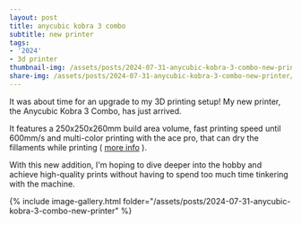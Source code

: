 ```yaml
---
layout: post
title: anycubic kobra 3 combo
subtitle: new printer
tags:
- '2024'
- 3d printer
thumbnail-img: /assets/posts/2024-07-31-anycubic-kobra-3-combo-new-printer/07.jpg
share-img: /assets/posts/2024-07-31-anycubic-kobra-3-combo-new-printer/07.jpg
---
```


It was about time for an upgrade to my 3D printing setup! My new printer, the Anycubic Kobra 3 Combo, has just arrived. 

It features a 250x250x260mm build area volume, fast printing speed until 600mm/s and multi-color printing with the ace pro, that can dry the fillaments while printing ( [more info](https://store.anycubic.com/products/kobra-3-combo) ).

With this new addition, I'm hoping to dive deeper into the hobby and achieve high-quality prints without having to spend too much time tinkering with the machine.

{% include image-gallery.html folder="/assets/posts/2024-07-31-anycubic-kobra-3-combo-new-printer" %}
